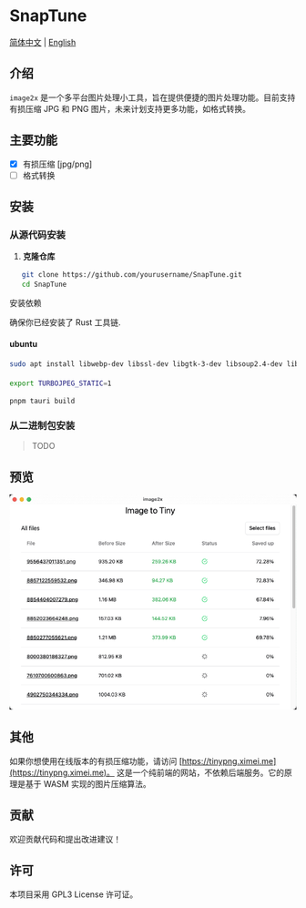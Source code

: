 # SnapTune
[简体中文](./README_CN.md) | [English](./README.md)
## 介绍

`image2x` 是一个多平台图片处理小工具，旨在提供便捷的图片处理功能。目前支持有损压缩 JPG 和 PNG 图片，未来计划支持更多功能，如格式转换。

## 主要功能

- [x] 有损压缩 [jpg/png]
- [ ] 格式转换

## 安装

### 从源代码安装

1. **克隆仓库**

```sh
   git clone https://github.com/yourusername/SnapTune.git
   cd SnapTune
```
安装依赖

确保你已经安装了 Rust 工具链.


#### ubuntu

```sh
sudo apt install libwebp-dev libssl-dev libgtk-3-dev libsoup2.4-dev libwebkit2gtk-4.1-dev nasm libturbojpeg0-dev

export TURBOJPEG_STATIC=1

```


```
pnpm tauri build
```
### 从二进制包安装
> TODO

## 预览
![预览](data/screenshot-20241126-174559.png)

## 其他

如果你想使用在线版本的有损压缩功能，请访问 [https://tinypng.ximei.me](https://tinypng.ximei.me)。
这是一个纯前端的网站，不依赖后端服务。它的原理是基于 WASM 实现的图片压缩算法。

## 贡献
欢迎贡献代码和提出改进建议！

## 许可
本项目采用 GPL3 License 许可证。